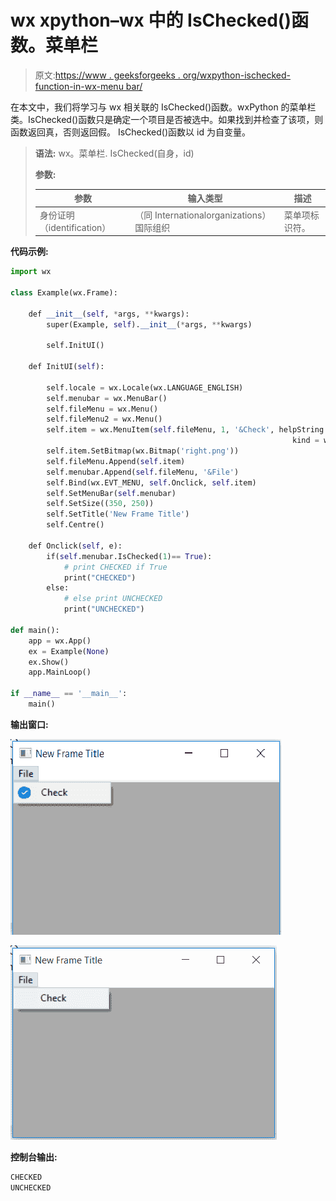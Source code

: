 # wx xpython–wx 中的 IsChecked()函数。菜单栏

> 原文:[https://www . geeksforgeeks . org/wxpython-ischecked-function-in-wx-menu bar/](https://www.geeksforgeeks.org/wxpython-ischecked-function-in-wx-menubar/)

在本文中，我们将学习与 wx 相关联的 IsChecked()函数。wxPython 的菜单栏类。IsChecked()函数只是确定一个项目是否被选中。如果找到并检查了该项，则函数返回真，否则返回假。
IsChecked()函数以 id 为自变量。

> **语法:** wx。菜单栏. IsChecked(自身，id)
> 
> **参数:**
> 
> | 参数 | 输入类型 | 描述 |
> | --- | --- | --- |
> | 身份证明（identification） | （同 Internationalorganizations）国际组织 | 菜单项标识符。 |

**代码示例:**

```py
import wx

class Example(wx.Frame):

    def __init__(self, *args, **kwargs):
        super(Example, self).__init__(*args, **kwargs)

        self.InitUI()

    def InitUI(self):

        self.locale = wx.Locale(wx.LANGUAGE_ENGLISH)
        self.menubar = wx.MenuBar()
        self.fileMenu = wx.Menu()
        self.fileMenu2 = wx.Menu()
        self.item = wx.MenuItem(self.fileMenu, 1, '&Check', helpString ="Check Help", 
                                                               kind = wx.ITEM_CHECK)
        self.item.SetBitmap(wx.Bitmap('right.png'))
        self.fileMenu.Append(self.item)
        self.menubar.Append(self.fileMenu, '&File')
        self.Bind(wx.EVT_MENU, self.Onclick, self.item)
        self.SetMenuBar(self.menubar)
        self.SetSize((350, 250))
        self.SetTitle('New Frame Title')
        self.Centre()

    def Onclick(self, e):
        if(self.menubar.IsChecked(1)== True):
            # print CHECKED if True
            print("CHECKED")
        else:
            # else print UNCHECKED
            print("UNCHECKED")

def main():
    app = wx.App()
    ex = Example(None)
    ex.Show()
    app.MainLoop()

if __name__ == '__main__':
    main()
```

**输出窗口:**

![](img/63765dbfe4788ccf43d51d11c11822e5.png)

![](img/f438a2eedcb224c807c0b5b4ff8d86c5.png)

**控制台输出:**

```py
CHECKED
UNCHECKED

```